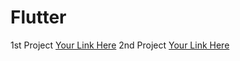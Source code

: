 # Flutter
1st Project
[Your Link Here](https://play.google.com/store/apps/details?id=com.digimind.Laxmi_Gangadhar_lift_irrigation)
2nd Project
[Your Link Here](https://play.google.com/store/apps/details?id=com.digimind.gpms_rewa)
